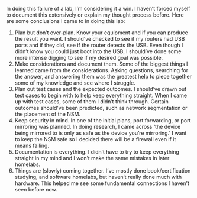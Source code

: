 In doing this failure of a lab, I’m considering it a win. I haven’t forced myself to document this extensively or explain my thought process before. Here are some conclusions I came to in doing this lab: 
1.	Plan but don’t over-plan. Know your equipment and if you can produce the result you want. I should’ve checked to see if my routers had USB ports and if they did, see if the router detects the USB. Even though I didn’t know you could just boot into the USB, I should’ve done some more intense digging to see if my desired goal was possible. 
2.	Make considerations and document them. Some of the biggest things I learned came from the considerations. Asking questions, searching for the answer, and answering them was the greatest help to piece together some of my knowledge and see where I struggle. 
3.	Plan out test cases and the expected outcomes. I should’ve drawn out test cases to begin with to help keep everything straight. When I came up with test cases, some of them I didn’t think through. Certain outcomes should’ve been predicted, such as network segmentation or the placement of the NSM. 
4.	Keep security in mind. In one of the initial plans, port forwarding, or port mirroring was planned. In doing research, I came across ‘the device being mirrored to is only as safe as the device you’re mirroring.’ I want to keep the NSM safe so I decided there will be a firewall even if it means failing. 
5.	Documentation is everything. I didn’t have to try to keep everything straight in my mind and I won’t make the same mistakes in later homelabs.
6.	Things are (slowly) coming together. I’ve mostly done book/certification studying, and software homelabs, but haven’t really done much with hardware. This helped me see some fundamental connections I haven’t seen before now. 

